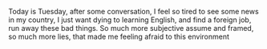 Today is Tuesday, after some conversation, I feel so tired to see some news in my country, I just want dying to learning English, and find a foreign job, run away these bad things. So much more subjective assume and framed, so much more lies, that made me feeling afraid to this environment
